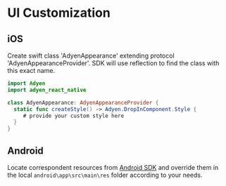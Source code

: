 # UI Customization

## iOS

Create swift class 'AdyenAppearance' extending protocol 'AdyenAppearanceProvider'.
SDK will use reflection to find the class with this exact name.

```swift
import Adyen
import adyen_react_native

class AdyenAppearance: AdyenAppearanceProvider {
  static func createStyle() -> Adyen.DropInComponent.Style {
     # provide your custom style here
  }
}
```

## Android

Locate correspondent resources from [Android SDK](https://github.com/Adyen/adyen-android/tree/4.10.0) and override them in the local `android\app\src\main\res` folder according to your needs.
